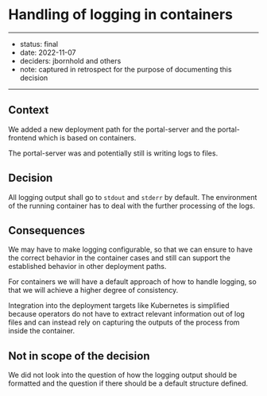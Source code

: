 # Handling of logging in containers


---

- status: final
- date: 2022-11-07
- deciders: jbornhold and others
- note: captured in retrospect for the purpose of documenting this decision

---


## Context

We added a new deployment path for the portal-server and the portal-frontend
which is based on containers.

The portal-server was and potentially still is writing logs to files.


## Decision

All logging output shall go to `stdout` and `stderr` by default. The environment
of the running container has to deal with the further processing of the logs.


## Consequences

We may have to make logging configurable, so that we can ensure to have the
correct behavior in the container cases and still can support the established
behavior in other deployment paths.

For containers we will have a default approach of how to handle logging, so that
we will achieve a higher degree of consistency.

Integration into the deployment targets like Kubernetes is simplified because
operators do not have to extract relevant information out of log files and can
instead rely on capturing the outputs of the process from inside the container.


## Not in scope of the decision

We did not look into the question of how the logging output should be formatted
and the question if there should be a default structure defined.
